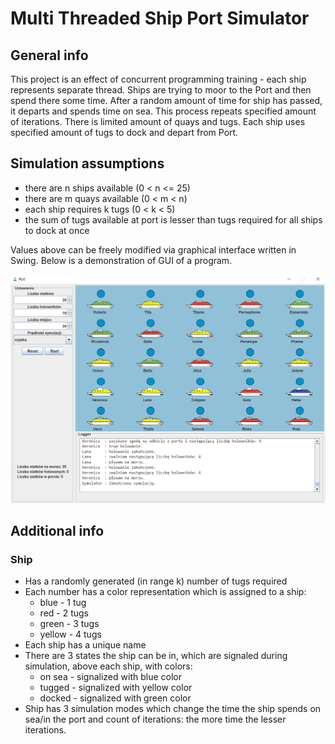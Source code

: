 ﻿# Multi Threaded Ship Port Simulator

## General info
This project is an effect of concurrent programming training - each ship represents separate thread. Ships are trying to moor to the Port and then spend there some time. After a random amount of time for ship has passed, it departs and spends time on sea. This process repeats specified amount of iterations. There is limited amount of quays and tugs. Each ship uses specified amount of tugs to dock and depart from Port. 

## Simulation assumptions
- there are n ships available (0 < n <= 25)
- there are m quays available (0 < m < n)
- each ship requires k tugs (0 < k < 5)
- the sum of tugs available at port is lesser than tugs required for all ships to dock at once

Values above can be freely modified via graphical interface written in Swing. Below is a demonstration of GUI of a program.

![gui](./ships.png)

## Additional info

### Ship
- Has a randomly generated (in range k) number of tugs required
- Each number has a color representation which is assigned to a ship:
    - blue - 1 tug 
    - red - 2 tugs
    - green - 3 tugs
    - yellow - 4 tugs
- Each ship has a unique name
- There are 3 states the ship can be in, which are signaled during simulation, above each ship, with colors:
    - on sea - signalized with blue color 
    - tugged - signalized with yellow color
    - docked - signalized with green color
- Ship has 3 simulation modes which change the time the ship spends on sea/in the port and count of iterations: the more time the lesser iterations.
